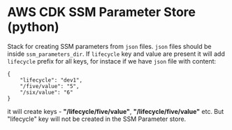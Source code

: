 
# AWS CDK SSM Parameter Store (python)

Stack for creating SSM parameters from `json` files.
`json` files should be inside `ssm_parameters_dir`.
If `lifecycle` key and value are present it will add `lifecycle` prefix for all keys, for instace if we have `json` file with content:

	{
	    "lifecycle": "dev1",
	    "/five/value": "5",
	    "/six/value": "6"
	}

it will create keys - **"/lifecycle/five/value"**, **"/lifecycle/five/value"** etc.
But "lifecycle" key will not be created in the SSM Parameter store.